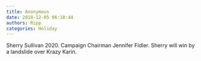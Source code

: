 ```yaml
---
title: Anonymous
date: 2018-12-05 06:18:44
authors: Ripp
categories: Holiday
---
```


 Sherry Sullivan 2020.
Campaign Chairman Jennifer Fidler.  Sherry will win by a landslide over Krazy Karin.